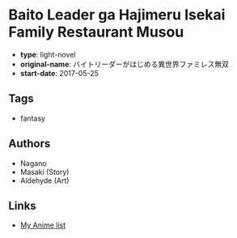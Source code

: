 # Baito Leader ga Hajimeru Isekai Family Restaurant Musou

-   **type**: light-novel
-   **original-name**: バイトリーダーがはじめる異世界ファミレス無双
-   **start-date**: 2017-05-25

## Tags

-   fantasy

## Authors

-   Nagano
-   Masaki (Story)
-   Aldehyde (Art)

## Links

-   [My Anime list](https://myanimelist.net/manga/106671/Baito_Leader_ga_Hajimeru_Isekai_Family_Restaurant_Musou)
